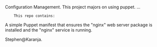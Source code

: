 Configuration Management. This project majors on using puppet.
...

        This repo contains:
A simple Puppet manifest that ensures the "nginx" web server package is installed and the "nginx" service is running.

Stephen@Karanja.
